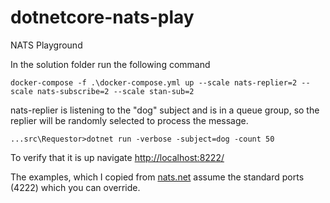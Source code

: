 # dotnetcore-nats-play
NATS Playground

In the solution folder run the following command
```
docker-compose -f .\docker-compose.yml up --scale nats-replier=2 --scale nats-subscribe=2 --scale stan-sub=2
```

nats-replier is listening to the "dog" subject and is in a queue group, so the replier will be randomly selected to process the message.

```
...src\Requestor>dotnet run -verbose -subject=dog -count 50
```


To verify that it is up navigate [http://localhost:8222/](http://localhost:8222/)  

The examples, which I copied from [nats.net](https://github.com/nats-io/nats.net) assume the standard ports (4222) which you can override.  

